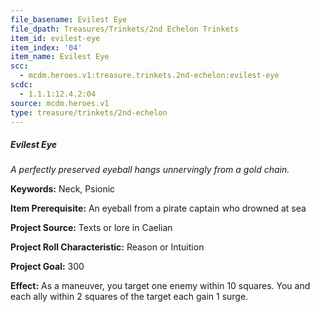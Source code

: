 ```yaml
---
file_basename: Evilest Eye
file_dpath: Treasures/Trinkets/2nd Echelon Trinkets
item_id: evilest-eye
item_index: '04'
item_name: Evilest Eye
scc:
  - mcdm.heroes.v1:treasure.trinkets.2nd-echelon:evilest-eye
scdc:
  - 1.1.1:12.4.2:04
source: mcdm.heroes.v1
type: treasure/trinkets/2nd-echelon
---
```


##### Evilest Eye

*A perfectly preserved eyeball hangs unnervingly from a gold chain.*

**Keywords:** Neck, Psionic

**Item Prerequisite:** An eyeball from a pirate captain who drowned at sea

**Project Source:** Texts or lore in Caelian

**Project Roll Characteristic:** Reason or Intuition

**Project Goal:** 300

**Effect:** As a maneuver, you target one enemy within 10 squares. You and each ally within 2 squares of the target each gain 1 surge.
